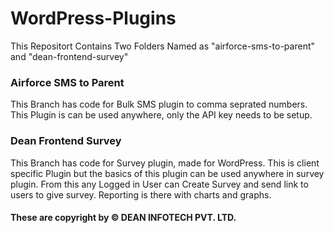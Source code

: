 # WordPress-Plugins

This Repositort Contains Two Folders Named as "airforce-sms-to-parent" and "dean-frontend-survey"

### Airforce SMS to Parent
This Branch has code for Bulk SMS plugin to comma seprated numbers. This Plugin is can be used anywhere, only the API key needs to be setup.

### Dean Frontend Survey
This Branch has code for Survey plugin, made for WordPress. This is client specific Plugin but the basics of this plugin can be used anywhere in survey plugin. From this any Logged in User can Create Survey and send link to users to give survey.
Reporting is there with charts and graphs.


#### These are copyright by &copy; DEAN INFOTECH PVT. LTD.
